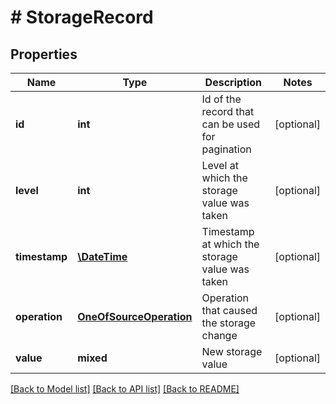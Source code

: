 # # StorageRecord

## Properties

Name | Type | Description | Notes
------------ | ------------- | ------------- | -------------
**id** | **int** | Id of the record that can be used for pagination | [optional]
**level** | **int** | Level at which the storage value was taken | [optional]
**timestamp** | [**\DateTime**](\DateTime.md) | Timestamp at which the storage value was taken | [optional]
**operation** | [**OneOfSourceOperation**](OneOfSourceOperation.md) | Operation that caused the storage change | [optional]
**value** | **mixed** | New storage value | [optional]

[[Back to Model list]](../../README.md#models) [[Back to API list]](../../README.md#endpoints) [[Back to README]](../../README.md)
